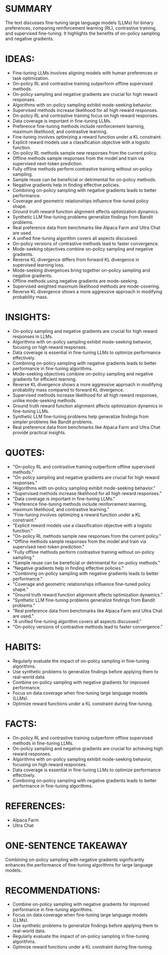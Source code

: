 # SUMMARY
The text discusses fine-tuning large language models (LLMs) for binary preferences, comparing reinforcement learning (RL), contrastive training, and supervised fine-tuning. It highlights the benefits of on-policy sampling and negative gradients.

# IDEAS:
- Fine-tuning LLMs involves aligning models with human preferences or task optimization.
- On-policy RL and contrastive training outperform offline supervised methods.
- On-policy sampling and negative gradients are crucial for high reward responses.
- Algorithms with on-policy sampling exhibit mode-seeking behavior.
- Supervised methods increase likelihood for all high reward responses.
- On-policy RL and contrastive training focus on high reward responses.
- Data coverage is important in fine-tuning LLMs.
- Preference fine-tuning methods include reinforcement learning, maximum likelihood, and contrastive learning.
- Fine-tuning involves optimizing a reward function under a KL constraint.
- Explicit reward models use a classification objective with a logistic function.
- On-policy RL methods sample new responses from the current policy.
- Offline methods sample responses from the model and train via supervised next-token prediction.
- Fully offline methods perform contrastive training without on-policy sampling.
- Sample reuse can be beneficial or detrimental for on-policy methods.
- Negative gradients help in finding effective policies.
- Combining on-policy sampling with negative gradients leads to better performance.
- Coverage and geometric relationships influence fine-tuned policy shape.
- Ground truth reward function alignment affects optimization dynamics.
- Synthetic LLM fine-tuning problems generalize findings from Bandit problems.
- Real preference data from benchmarks like Alpaca Farm and Ultra Chat are used.
- A unified fine-tuning algorithm covers all aspects discussed.
- On-policy versions of contrastive methods lead to faster convergence.
- Mode-seeking objectives combine on-policy sampling and negative gradients.
- Reverse KL divergence differs from forward KL divergence in supervised learning loss.
- Mode-seeking divergences bring together on-policy sampling and negative gradients.
- Offline methods using negative gradients are mode-seeking.
- Supervised weighted maximum likelihood methods are mode-covering.
- Reverse KL divergence shows a more aggressive approach in modifying probability mass.

# INSIGHTS:
- On-policy sampling and negative gradients are crucial for high reward responses in LLMs.
- Algorithms with on-policy sampling exhibit mode-seeking behavior, focusing on high reward responses.
- Data coverage is essential in fine-tuning LLMs to optimize performance effectively.
- Combining on-policy sampling with negative gradients leads to better performance in fine-tuning algorithms.
- Mode-seeking objectives combine on-policy sampling and negative gradients for efficient learning.
- Reverse KL divergence shows a more aggressive approach in modifying probability mass compared to forward KL divergence.
- Supervised methods increase likelihood for all high reward responses, unlike mode-seeking methods.
- Ground truth reward function alignment affects optimization dynamics in fine-tuning LLMs.
- Synthetic LLM fine-tuning problems help generalize findings from simpler problems like Bandit problems.
- Real preference data from benchmarks like Alpaca Farm and Ultra Chat provide practical insights.

# QUOTES:
- "On-policy RL and contrastive training outperform offline supervised methods."
- "On-policy sampling and negative gradients are crucial for high reward responses."
- "Algorithms with on-policy sampling exhibit mode-seeking behavior."
- "Supervised methods increase likelihood for all high reward responses."
- "Data coverage is important in fine-tuning LLMs."
- "Preference fine-tuning methods include reinforcement learning, maximum likelihood, and contrastive learning."
- "Fine-tuning involves optimizing a reward function under a KL constraint."
- "Explicit reward models use a classification objective with a logistic function."
- "On-policy RL methods sample new responses from the current policy."
- "Offline methods sample responses from the model and train via supervised next-token prediction."
- "Fully offline methods perform contrastive training without on-policy sampling."
- "Sample reuse can be beneficial or detrimental for on-policy methods."
- "Negative gradients help in finding effective policies."
- "Combining on-policy sampling with negative gradients leads to better performance."
- "Coverage and geometric relationships influence fine-tuned policy shape."
- "Ground truth reward function alignment affects optimization dynamics."
- "Synthetic LLM fine-tuning problems generalize findings from Bandit problems."
- "Real preference data from benchmarks like Alpaca Farm and Ultra Chat are used."
- "A unified fine-tuning algorithm covers all aspects discussed."
- "On-policy versions of contrastive methods lead to faster convergence."

# HABITS:
- Regularly evaluate the impact of on-policy sampling in fine-tuning algorithms.
- Use synthetic problems to generalize findings before applying them to real-world data.
- Combine on-policy sampling with negative gradients for improved performance.
- Focus on data coverage when fine-tuning large language models (LLMs).
- Optimize reward functions under a KL constraint during fine-tuning.

# FACTS:
- On-policy RL and contrastive training outperform offline supervised methods in fine-tuning LLMs.
- On-policy sampling and negative gradients are crucial for achieving high reward responses.
- Algorithms with on-policy sampling exhibit mode-seeking behavior, focusing on high reward responses.
- Data coverage is essential in fine-tuning LLMs to optimize performance effectively.
- Combining on-policy sampling with negative gradients leads to better performance in fine-tuning algorithms.

# REFERENCES:
- Alpaca Farm
- Ultra Chat

# ONE-SENTENCE TAKEAWAY
Combining on-policy sampling with negative gradients significantly enhances the performance of fine-tuning algorithms for large language models.

# RECOMMENDATIONS:
- Combine on-policy sampling with negative gradients for improved performance in fine-tuning algorithms.
- Focus on data coverage when fine-tuning large language models (LLMs).
- Use synthetic problems to generalize findings before applying them to real-world data.
- Regularly evaluate the impact of on-policy sampling in fine-tuning algorithms.
- Optimize reward functions under a KL constraint during fine-tuning.